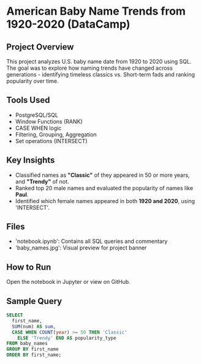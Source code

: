 # American Baby Name Trends from 1920-2020 (DataCamp)

## Project Overview
This project analyzes U.S. baby name date from 1920 to 2020 using SQL. The goal was to explore how naming trends have changed across generations - identifying timeless classics vs. Short-term fads and ranking popularity over time.

## Tools Used
- PostgreSQL/SQL
- Window Functions (RANK)
- CASE WHEN logic
- Filtering, Grouping, Aggregation
- Set operations (INTERSECT)

## Key Insights
- Classified names as **"Classic"** of they appeared in 50 or more years, and **"Trendy"** of not.
- Ranked top 20 male names and evaluated the popularity of names like **Paul**.
- Identified which female names appeared in both **1920 and 2020**, using 'INTERSECT'.

## Files
- 'notebook.ipynb': Contains all SQL queries and commentary
- 'baby_names.jpg': Visual preview for project banner

## How to Run
Open the notebook in Jupyter or view on GitHub.

## Sample Query
```sql
SELECT
  first_name,
  SUM(num) AS sum,
  CASE WHEN COUNT(year) >= 50 THEN 'Classic'
    ELSE 'Trendy' END AS popularity_type
FROM baby_names
GROUP BY first_name
ORDER BY first_name;
